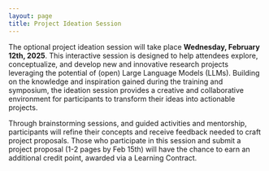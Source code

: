```yaml
---
layout: page
title: Project Ideation Session
---
```


The optional project ideation session will take place **Wednesday, February 12th, 2025**. This interactive session is designed to help attendees explore, conceptualize, and develop new and innovative research projects leveraging the potential of (open) Large Language Models (LLMs). Building on the knowledge and inspiration gained during the training and symposium, the ideation session provides a creative and collaborative environment for participants to transform their ideas into actionable projects.

Through brainstorming sessions, and guided activities and mentorship, participants will refine their concepts and receive feedback needed to craft project proposals. Those who participate in this session and submit a project proposal (1-2 pages by Feb 15th) will have the chance to earn an additional credit point, awarded via a Learning Contract.




